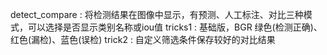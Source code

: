 detect_compare : 将检测结果在图像中显示，有预测、人工标注、对比三种模式，可以选择是否显示类别名称或iou值
tricks1 : 基础版，BGR 绿色(检测正确)、红色(漏检)、蓝色(误检)
trick2 : 自定义筛选条件保存较好的对比结果